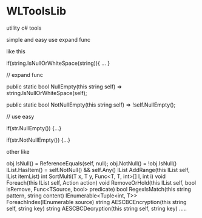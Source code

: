 # WLToolsLib

utility c# tools

simple and easy use expand func

like this

if(string.IsNullOrWhiteSpace(string)){
...
}

// expand func

public static bool NullEmpty(this string self) => string.IsNullOrWhiteSpace(self);

public static bool NotNullEmpty(this string self) => !self.NullEmpty();

// use easy

if(str.NullEmpty()) {...}

if(str.NotNullEmpty()) {...}

other like

obj.IsNull() = ReferenceEquals(self, null);
obj.NotNull() = !obj.IsNull()
IList.HasItem() = self.NotNull() && self.Any()
IList<T> AddRange<T>(this IList<T> self, IList<T> itemList)
int SortMulti<T>(T x, T y, Func<T, T, int>[] l, int i)
void Foreach<TData>(this IList<TData> self, Action<TData> action)
void RemoveOrHold<TSource>(this IList<TSource> self, bool isRemove, Func<TSource, bool> predicate)
bool RegexIsMatch(this string pattern, string content)
IEnumerable<Tuple<int, T>> ForeachIndex<T>(IEnumerable<T> source)
string AESCBCEncryption(this string self, string key)
string AESCBCDecryption(this string self, string key)
.....

